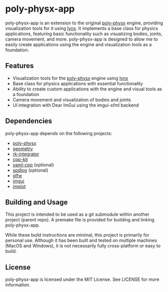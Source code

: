 # poly-physx-app

poly-physx-app is an extension to the original [poly-physx](https://github.com/ismawno/poly-physx) engine, providing visualization tools for it using [lynx](https://github.com/ismawno/lynx). It implements a base class for physics applications, featuring basic functionality such as visualizing bodies, joints, camera movement, and more. poly-physx-app is designed to allow me to easily create applications using the engine and visualization tools as a foundation.

## Features

- Visualization tools for the [poly-physx](https://github.com/ismawno/poly-physx) engine using [lynx](https://github.com/ismawno/lynx)
- Base class for physics applications with essential functionality
- Ability to create custom applications with the engine and visual tools as a foundation
- Camera movement and visualization of bodies and joints
- UI integration with Dear ImGui using the imgui-sfml backend

## Dependencies

poly-physx-app depends on the following projects:

- [poly-physx](https://github.com/ismawno/poly-physx)
- [geometry](https://github.com/ismawno/geometry)
- [rk-integrator](https://github.com/ismawno/rk-integrator)
- [cpp-kit](https://github.com/ismawno/cpp-kit)
- [yaml-cpp](https://github.com/ismawno/yaml-cpp) (optional)
- [spdlog](https://github.com/gabime/spdlog) (optional)
- [glfw](https://github.com/glfw/glfw)
- [imgui](https://github.com/ocornut/imgui)
- [implot](https://github.com/epezent/implot)

## Building and Usage

This project is intended to be used as a git submodule within another project (parent repo). A premake file is provided for building and linking poly-physx-app.

While these build instructions are minimal, this project is primarily for personal use. Although it has been built and tested on multiple machines (MacOS and Windows), it is not necessarily fully cross-platform or easy to build.

## License

poly-physx-app is licensed under the MIT License. See LICENSE for more information.
